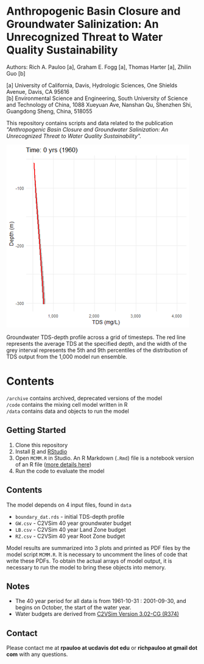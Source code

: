 # Anthropogenic Basin Closure and Groundwater Salinization: An Unrecognized Threat to Water Quality Sustainability

Authors: Rich A. Pauloo [a], Graham E. Fogg [a], Thomas Harter [a], Zhilin Guo [b]

[a] University of California, Davis, Hydrologic Sciences, One Shields Avenue, Davis, CA 95616  
[b] Environmental Science and Engineering, South University of Science and Technology of China, 1088 Xueyuan Ave, Nanshan Qu, Shenzhen Shi, Guangdong Sheng, China, 518055

This repository contains scripts and data related to the publication *"Anthropogenic Basin Closure and Groundwater Salinization: An Unrecognized Threat to Water Quality Sustainability".*


![](salinization.gif)  

Groundwater TDS-depth profile across a grid of timesteps. The red line represents the average TDS at the specified depth, and the width of the grey interval represents the 5th and 9th percentiles of the distribution of TDS output from the 1,000 model run ensemble.  

# Contents

`/archive` contains archived, deprecated versions of the model  
`/code` contains the mixing cell model written in R  
`/data` contains data and objects to run the model  



## Getting Started 

1. Clone this repository  
2. Install [R](https://www.r-project.org/) and [RStudio](https://www.rstudio.com/)  
3. Open `MCMM.R` in Studio. An R Markdown (`.Rmd`) file is a notebook version of an R file ([more details here](https://rmarkdown.rstudio.com/))  
4. Run the code to evaluate the model  


## Contents

The model depends on 4 input files, found in `data`  
 - `boundary_dat.rds` - initial TDS-depth profile    
 - `GW.csv` - C2VSim 40 year groundwater budget  
 - `LB.csv` - C2VSim 40 year Land Zone budget  
 - `RZ.csv` - C2VSim 40 year Root Zone budget  
 
Model results are summarized into 3 plots and printed as PDF files by the model script `MCMM.R`. It is necessary to uncomment the lines of code that write these PDFs. To obtain the actual arrays of model output, it is necessary to run the model to bring these objects into memory.  


## Notes  
 - The 40 year period for all data is from 1961-10-31 : 2001-09-30, and begins on October, the start of the water year.  
 - Water budgets are derived from [C2VSim Version 3.02-CG (R374)](http://baydeltaoffice.water.ca.gov/modeling/hydrology/C2VSim/index_C2VSIM.cfm)  


## Contact

Please contact me at **rpauloo at ucdavis dot edu** or **richpauloo at gmail dot com** with any questions.   
